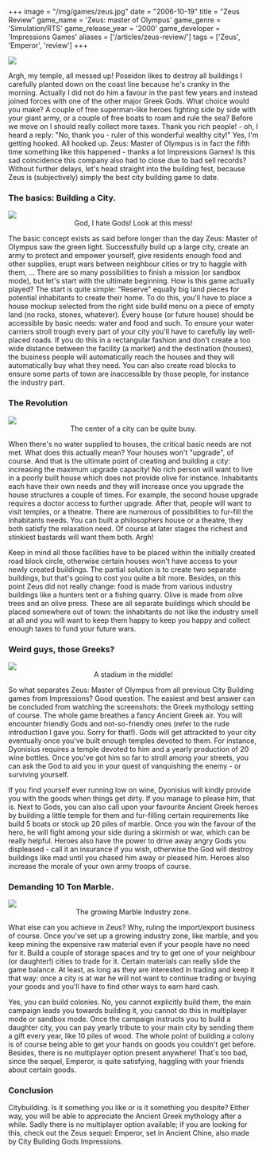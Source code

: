 +++
image = "/img/games/zeus.jpg"
date = "2006-10-19"
title = "Zeus Review"
game_name = 'Zeus: master of Olympus'
game_genre = 'Simulation/RTS'
game_release_year = '2000'
game_developer = 'Impressions Games'
aliases = ['/articles/zeus-review/']
tags = ['Zeus', 'Emperor', 'review']
+++

<img src="/img/Guides/Zeus.jpg"/>

Argh, my temple, all messed up! Poseidon likes to destroy all buildings I carefully planted down on the coast line because he's cranky in the morning. Actually I did not do him a favour in the past few years and instead joined forces with one of the other major Greek Gods. What choice would you make? A couple of free superman-like heroes fighting side by side with your giant army, or a couple of free boats to roam and rule the sea? Before we move on I should really collect more taxes. Thank you rich people! - oh, I heard a reply: "No, thank you - ruler of this wonderful wealthy city!"
Yes, I'm getting hooked. All hooked up. Zeus: Master of Olympus is in fact the fifth time something like this happened - thanks a lot Impressions Games! Is this sad coincidence this company also had to close due to bad sell records? 
Without further delays, let's head straight into the building fest, because Zeus is (subjectively) simply the best city building game to date.

### The basics: Building a City.

<img src="/img/games/Zeus/screens/kapot.jpg"/>
<center>God, I hate Gods! Look at this mess!</center>

The basic concept exists as said before longer than the day Zeus: Master of Olympus saw the green light. Successfully build up a large city, create an army to protect and empower yourself, give residents enough food and other supplies, erupt wars between neighbour cities or try to haggle with them, ... There are so many possibilities to finish a mission (or sandbox mode), but let's start with the ultimate beginning. How is this game actually played?
The start is quite simple: "Reserve" equally big land pieces for potential inhabitants to create their home. To do this, you'll have to place a house mockup selected from the right side build menu on a piece of empty land (no rocks, stones, whatever). Every house (or future house) should be accessible by basic needs: water and food and such. To ensure your water carriers stroll trough every part of your city you'll have to carefully lay well-placed roads. If you do this in a rectangular fashion and don't create a too wide distance between the facility (a market) and the destination (houses), the business people will automatically reach the houses and they will automatically buy what they need. You can also create road blocks to ensure some parts of town are inaccessible by those people, for instance the industry part.

### The Revolution

<img src="/img/games/Zeus/screens/centrum.jpg"/>
<center>The center of a city can be quite busy.</center>

When there's no water supplied to houses, the critical basic needs are not met. What does this actually mean? Your houses won't "upgrade", of course. And that is the ultimate point of creating and building a city: increasing the maximum upgrade capacity! No rich person will want to live in a poorly built house which does not provide olive for instance. Inhabitants each have their own needs and they will increase once you upgrade the house structures a couple of times. For example, the second house upgrade requires a doctor access to further upgrade. After that, people will want to visit temples, or a theatre. There are numerous of possibilities to fur-fill the inhabitants needs. You can built a philosophers house or a theatre, they both satisfy the relaxation need. Of course at later stages the richest and stinkiest bastards will want them both. Argh!

Keep in mind all those facilities have to be placed within the initially created road block circle, otherwise certain houses won't have access to your newly created buildings. The partial solution is to create two separate buildings, but that's going to cost you quite a bit more. Besides, on this point Zeus did not really change: food is made from various industry buildings like a hunters tent or a fishing quarry. Olive is made from olive trees and an olive press. These are all separate buildings which should be placed somewhere out of town: the inhabitants do not like the industry smell at all and you will want to keep them happy to keep you happy and collect enough taxes to fund your future wars.

### Weird guys, those Greeks?

<img src="/img/games/Zeus/screens/stadium.jpg"/>
<center>A stadium in the middle!</center>

So what separates Zeus: Master of Olympus from all previous City Building games from Impressions? Good question. The easiest and best answer can be concluded from watching the screenshots: the Greek mythology setting of course. The whole game breathes a fancy Ancient Greek air. You will encounter friendly Gods and not-so-friendly ones (refer to the rude introduction I gave you. Sorry for that!). Gods will get attrackted to your city eventually once you've built enough temples devoted to them. For instance, Dyonisius requires a temple devoted to him and a yearly production of 20 wine bottles. Once you've got him so far to stroll among your streets, you can ask the God to aid you in your quest of vanquishing the enemy - or surviving yourself. 

If you find yourself ever running low on wine, Dyonisius will kindly provide you with the goods when things get dirty. If you manage to please him, that is.
Next to Gods, you can also call upon your favourite Ancient Greek heroes by building a little temple for them and fur-filling certain requirements like build 5 boats or stock up 20 piles of marble. Once you win the favour of the hero, he will fight among your side during a skirmish or war, which can be really helpful. Heroes also have the power to drive away angry Gods you displeased - call it an insurance if you wish, otherwise the God will destroy buildings like mad until you chased him away or pleased him. Heroes also increase the morale of your own army troops of course.

### Demanding 10 Ton Marble.

<img src="/img/games/Zeus/screens/industrie.jpg"/>
<center>The growing Marble Industry zone.</center>

What else can you achieve in Zeus? Why, ruling the import/export business of course. Once you've set up a growing industry zone, like marble, and you keep mining the expensive raw material even if your people have no need for it. Build a couple of storage spaces and try to get one of your neighbour (or daughter!) cities to trade for it. Certain materials can really slide the game balance. At least, as long as they are interested in trading and keep it that way: once a city is at war he will not want to continue trading or buying your goods and you'll have to find other ways to earn hard cash.

Yes, you can build colonies. No, you cannot explicitly build them, the main campaign leads you towards building it, you cannot do this in multiplayer mode or sandbox mode. Once the campaign instructs you to build a daughter city, you can pay yearly tribute to your main city by sending them a gift every year, like 10 piles of wood. The whole point of building a colony is of course being able to get your hands on goods you couldn't get before. Besides, there is no multiplayer option present anywhere! That's too bad, since the sequel, Emperor, is quite satisfying, haggling with your friends about certain goods.

### Conclusion

Citybuilding. Is it something you like or is it something you despite? Either way, you will be able to appreciate the Ancient Greek mythology after a while. Sadly there is no multiplayer option available; if you are looking for this, check out the Zeus sequel: Emperor, set in Ancient Chine, also made by City Building Gods Impressions.